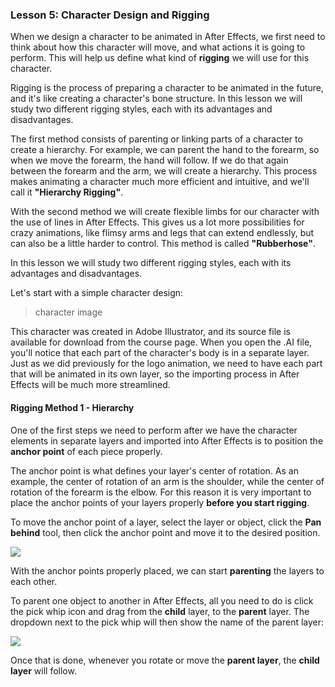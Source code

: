 ### Lesson 5: Character Design and Rigging

When we design a character to be animated in After Effects, we first need to think about how this character will move, and what actions it is going to perform. This will help us define what kind of **rigging** we will use for this character.

Rigging is the process of preparing a character to be animated in the future, and it's like creating a character's bone structure. In this lesson we will study two different rigging styles, each with its advantages and disadvantages.

The first method consists of parenting or linking parts of a character to create a hierarchy. For example, we can parent the hand to the forearm, so when we move the forearm, the hand will follow. If we do that again between the forearm and the arm, we will create a hierarchy. This process makes animating a character much more efficient and intuitive, and we'll call it **"Hierarchy Rigging"**.

With the second method we will create flexible limbs for our character with the use of lines in After Effects. This gives us a lot more possibilities for crazy animations, like flimsy arms and legs that can extend endlessly, but can also be a little harder to control. This method is called **"Rubberhose"**.

In this lesson we will study two different rigging styles, each with its advantages and disadvantages.

Let's start with a simple character design:

>character image

This character was created in Adobe Illustrator, and its source file is available for download from the course page. When you open the .AI file, you'll notice that each part of the character's body is in a separate layer. Just as we did previously for the logo animation, we need to have each part that will be animated in its own layer, so the importing process in After Effects will be much more streamlined.

#### Rigging Method 1 - Hierarchy

One of the first steps we need to perform after we have the character elements in separate layers and imported into After Effects is to position the **anchor point** of each piece properly.

The anchor point is what defines your layer's center of rotation. As an example, the center of rotation of an arm is the shoulder, while the center of rotation of the forearm is the elbow. For this reason it is very important to place the anchor points of your layers properly **before you start rigging**.

To move the anchor point of a layer, select the layer or object, click the **Pan behind** tool, then click the anchor point and move it to the desired position.

![](/assets/unit3/anchor_point.gif)

With the anchor points properly placed, we can start **parenting** the layers to each other.

To parent one object to another in After Effects, all you need to do is click the pick whip icon and drag from the **child** layer, to the **parent** layer. The dropdown next to the pick whip will then show the name of the parent layer:

![](/assets/unit3/parent_layers.gif)

Once that is done, whenever you rotate or move the **parent layer**, the **child layer** will follow.




